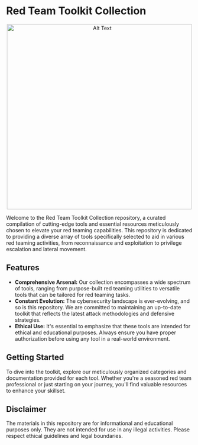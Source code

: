 # Red Team Toolkit Collection

<p align="center">
  <img src="https://github.com/ZakiSamy/Red-Team-Toolkit-Collection/assets/46085504/388b79a8-2910-4a06-b27a-138b57061cc6" alt="Alt Text" width="500" />
</p>

Welcome to the Red Team Toolkit Collection repository, a curated compilation of cutting-edge tools and essential resources meticulously chosen to elevate your red teaming capabilities. This repository is dedicated to providing a diverse array of tools specifically selected to aid in various red teaming activities, from reconnaissance and exploitation to privilege escalation and lateral movement.

## Features
- **Comprehensive Arsenal:** Our collection encompasses a wide spectrum of tools, ranging from purpose-built red teaming utilities to versatile tools that can be tailored for red teaming tasks.
- **Constant Evolution:** The cybersecurity landscape is ever-evolving, and so is this repository. We are committed to maintaining an up-to-date toolkit that reflects the latest attack methodologies and defensive strategies.
- **Ethical Use:** It's essential to emphasize that these tools are intended for ethical and educational purposes. Always ensure you have proper authorization before using any tool in a real-world environment.

## Getting Started
To dive into the toolkit, explore our meticulously organized categories and documentation provided for each tool. Whether you're a seasoned red team professional or just starting on your journey, you'll find valuable resources to enhance your skillset.

## Disclaimer
The materials in this repository are for informational and educational purposes only. They are not intended for use in any illegal activities. Please respect ethical guidelines and legal boundaries.
